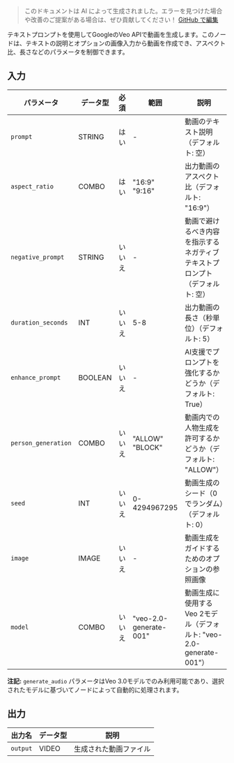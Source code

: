 > このドキュメントは AI によって生成されました。エラーを見つけた場合や改善のご提案がある場合は、ぜひ貢献してください！ [GitHub で編集](https://github.com/Comfy-Org/embedded-docs/blob/main/comfyui_embedded_docs/docs/VeoVideoGenerationNode/ja.md)

テキストプロンプトを使用してGoogleのVeo APIで動画を生成します。このノードは、テキストの説明とオプションの画像入力から動画を作成でき、アスペクト比、長さなどのパラメータを制御できます。

## 入力

| パラメータ | データ型 | 必須 | 範囲 | 説明 |
|-----------|-----------|----------|-------|-------------|
| `prompt` | STRING | はい | - | 動画のテキスト説明（デフォルト: 空） |
| `aspect_ratio` | COMBO | はい | "16:9"<br>"9:16" | 出力動画のアスペクト比（デフォルト: "16:9"） |
| `negative_prompt` | STRING | いいえ | - | 動画で避けるべき内容を指示するネガティブテキストプロンプト（デフォルト: 空） |
| `duration_seconds` | INT | いいえ | 5-8 | 出力動画の長さ（秒単位）（デフォルト: 5） |
| `enhance_prompt` | BOOLEAN | いいえ | - | AI支援でプロンプトを強化するかどうか（デフォルト: True） |
| `person_generation` | COMBO | いいえ | "ALLOW"<br>"BLOCK" | 動画内での人物生成を許可するかどうか（デフォルト: "ALLOW"） |
| `seed` | INT | いいえ | 0-4294967295 | 動画生成のシード（0でランダム）（デフォルト: 0） |
| `image` | IMAGE | いいえ | - | 動画生成をガイドするためのオプションの参照画像 |
| `model` | COMBO | いいえ | "veo-2.0-generate-001" | 動画生成に使用するVeo 2モデル（デフォルト: "veo-2.0-generate-001"） |

**注記:** `generate_audio` パラメータはVeo 3.0モデルでのみ利用可能であり、選択されたモデルに基づいてノードによって自動的に処理されます。

## 出力

| 出力名 | データ型 | 説明 |
|-------------|-----------|-------------|
| `output` | VIDEO | 生成された動画ファイル |
